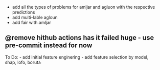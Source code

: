 
- add all the types of problems  for amljar and agluon with the respective predictions 
- add multi-lable agloun 
- add fair with amljar 

@remove hithub actions has it failed huge - use pre-commit instead for now 
---------------------------------------------------
To Do:
    - add initial feature enginering 
    - add feature selection by model, shap, lofo, boruta 